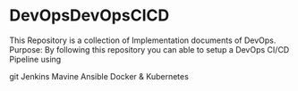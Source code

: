 # DevOpsDevOpsCICD
This Repository is a collection of Implementation documents of DevOps.
Purpose:
By following this repository you can able to setup a DevOps CI/CD Pipeline using

git
Jenkins
Mavine
Ansible
Docker &
Kubernetes
